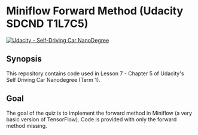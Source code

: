 # Miniflow Forward Method (Udacity SDCND T1L7C5)
[![Udacity - Self-Driving Car NanoDegree](https://s3.amazonaws.com/udacity-sdc/github/shield-carnd.svg)](http://www.udacity.com/drive)

## Synopsis

This repository contains code used in Lesson 7 - Chapter 5 of Udacity's Self Driving Car Nanodegree (Term 1).

## Goal

The goal of the quiz is to implement the forward method in Miniflow (a very basic version of TensorFlow). Code is provided with only the forward method missing.